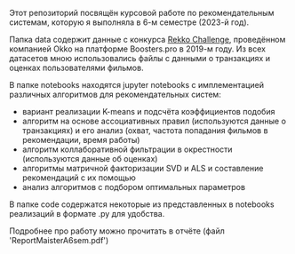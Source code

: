 Этот репозиторий посвящён курсовой работе по рекомендательным системам, которую я выполняла в 6-м семестре (2023-й год).

Папка data содержит данные с конкурса [Rekko Challenge](https://boosters.pro/championship/rekko_challenge/overview), проведённом компанией Okko на платформе Boosters.pro в 2019-м году. Из всех датасетов мною использовались файлы с данными о транзакциях и оценках пользователями фильмов.

В папке notebooks находятся jupyter notebooks с имплементацией различных алгоритмов для рекомендательных систем:
- вариант реализации K-means и подсчёта коэффициентов подобия
- алгоритм на основе ассоциативных правил (используются данные о транзакциях) и его анализ (охват, частота попадания фильмов в рекомендации, время работы)
- алгоритм коллаборативной фильтрации в окрестности (используются данные об оценках)
- алгоритмы матричной факторизации SVD и ALS и составление рекомендаций с их помощью
- анализ алгоритмов с подбором оптимальных параметров

В папке code содержатся некоторые из представленных в notebooks реализаций в формате .py для удобства.

Подробнее про работу можно прочитать в отчёте (файл 'ReportMaisterA6sem.pdf')
